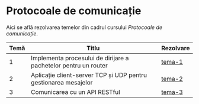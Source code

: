 [tema-1]: tema-1/
[tema-2]: tema-2/
[tema-3]: tema-3/

# Protocoale de comunicație
Aici se află rezolvarea temelor din cadrul cursului _Protocoale de comunicație_.

| Temă | Titlu | Rezolvare |
| - | - | - |
| 1 | Implementa procesului de dirijare a pachetelor pentru un router | [tema-1] |
| 2 | Aplicație client-server TCP și UDP pentru gestionarea mesajelor | [tema-2] |
| 3 | Comunicarea cu un API RESTful | [tema-3] |
